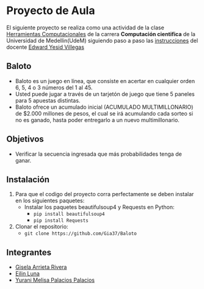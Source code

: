 # Proyecto de Aula 

El siguiente proyecto se realiza como una actividad de la clase [Herramientas Computacionales](https://github.com/cosmoscalibur/herramientas_computacionales) de la carrera **Computación cientifica** de la Universidad de Medellin(UdeM) siguiendo paso a paso las [instrucciones](https://github.com/cosmoscalibur/herramientas_computacionales/tree/master/Proyecto) del docente [Edward Yesid Villegas](https://github.com/cosmoscalibur)

## Baloto

* Baloto es un juego en línea, que consiste en acertar en cualquier orden 6, 5, 4 o 3 números del 1 al 45.  
* Usted puede jugar a través de un tarjetón de juego que tiene 5 paneles para 5 apuestas distintas.  
* Baloto ofrece un acumulado inicial (ACUMULADO MULTIMILLONARIO) de $2.000 millones de pesos, el cual se irá acumulando cada sorteo si no es ganado, hasta poder entregarlo a un nuevo multimillonario.  

## Objetivos

* Verificar la secuencia ingresada que más probabilidades tenga de ganar.

## Instalación

1. Para que el codigo del proyecto corra perfectamente se deben instalar en los siguientes paquetes:
    * Instalar los paquetes beautifulsoup4 y Requests en Python:   
        + `pip install beautifulsoup4` 
        + `pip install Requests`  
2. Clonar el repositorio:  
    * `git clone https://github.com/Gia37/Baloto`


## Integrantes

* [Gisela Arrieta Rivera](https://github.com/Gia37)  
* [Eilin Luna](https://github.com/eilinluna16)
* [Yurani Melisa Palacios Palacios](https://github.com/99YuraniPalacios)
